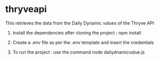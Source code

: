 # thryveapi

This retrieves the data from the Daily Dynamic values of the Thryve API

1. Install the dependencies after cloning the project : npm install

2. Create a .env file as per the .env template and insert the credentials

3. To run the project : use the command node dailydnamicvalue.js
